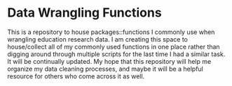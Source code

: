 # Data Wrangling Functions

This is a repository to house packages::functions I commonly use when wrangling education research data. I am creating this space to house/collect all of my commonly used functions in one place rather than digging around through multiple scripts for the last time I had a similar task. It will be continually updated. My hope that this repository will help me organize my data cleaning processes, and maybe it will be a helpful resource for others who come across it as well.
